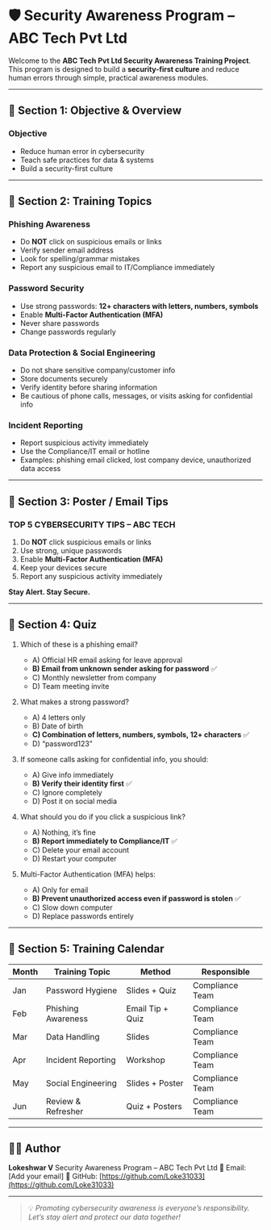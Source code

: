 # 🛡️ Security Awareness Program – ABC Tech Pvt Ltd

Welcome to the **ABC Tech Pvt Ltd Security Awareness Training Project**.
This program is designed to build a **security-first culture** and reduce human errors through simple, practical awareness modules.

---

## 📘 Section 1: Objective & Overview

### **Objective**

* Reduce human error in cybersecurity
* Teach safe practices for data & systems
* Build a security-first culture

---

## 🧠 Section 2: Training Topics

### **Phishing Awareness**

* Do **NOT** click on suspicious emails or links
* Verify sender email address
* Look for spelling/grammar mistakes
* Report any suspicious email to IT/Compliance immediately

### **Password Security**

* Use strong passwords: **12+ characters with letters, numbers, symbols**
* Enable **Multi-Factor Authentication (MFA)**
* Never share passwords
* Change passwords regularly

### **Data Protection & Social Engineering**

* Do not share sensitive company/customer info
* Store documents securely
* Verify identity before sharing information
* Be cautious of phone calls, messages, or visits asking for confidential info

### **Incident Reporting**

* Report suspicious activity immediately
* Use the Compliance/IT email or hotline
* Examples: phishing email clicked, lost company device, unauthorized data access

---

## 🧾 Section 3: Poster / Email Tips

### **TOP 5 CYBERSECURITY TIPS – ABC TECH**

1. Do **NOT** click suspicious emails or links
2. Use strong, unique passwords
3. Enable **Multi-Factor Authentication (MFA)**
4. Keep your devices secure
5. Report any suspicious activity immediately

**Stay Alert. Stay Secure.**

---

## 📝 Section 4: Quiz

1. Which of these is a phishing email?

   * A) Official HR email asking for leave approval
   * **B) Email from unknown sender asking for password** ✅
   * C) Monthly newsletter from company
   * D) Team meeting invite

2. What makes a strong password?

   * A) 4 letters only
   * B) Date of birth
   * **C) Combination of letters, numbers, symbols, 12+ characters** ✅
   * D) “password123”

3. If someone calls asking for confidential info, you should:

   * A) Give info immediately
   * **B) Verify their identity first** ✅
   * C) Ignore completely
   * D) Post it on social media

4. What should you do if you click a suspicious link?

   * A) Nothing, it’s fine
   * **B) Report immediately to Compliance/IT** ✅
   * C) Delete your email account
   * D) Restart your computer

5. Multi-Factor Authentication (MFA) helps:

   * A) Only for email
   * **B) Prevent unauthorized access even if password is stolen** ✅
   * C) Slow down computer
   * D) Replace passwords entirely

---

## 📅 Section 5: Training Calendar

| Month | Training Topic     | Method           | Responsible     |
| ----- | ------------------ | ---------------- | --------------- |
| Jan   | Password Hygiene   | Slides + Quiz    | Compliance Team |
| Feb   | Phishing Awareness | Email Tip + Quiz | Compliance Team |
| Mar   | Data Handling      | Slides           | Compliance Team |
| Apr   | Incident Reporting | Workshop         | Compliance Team |
| May   | Social Engineering | Slides + Poster  | Compliance Team |
| Jun   | Review & Refresher | Quiz + Posters   | Compliance Team |

---

## 🧑‍💻 Author

**Lokeshwar V**
Security Awareness Program – ABC Tech Pvt Ltd
📧 Email: [Add your email]
🔗 GitHub: [https://github.com/Loke31033](https://github.com/Loke31033)

---

> 💡 *Promoting cybersecurity awareness is everyone’s responsibility. Let’s stay alert and protect our data together!*
